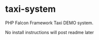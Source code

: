 # taxi-system
PHP Falcon Framework Taxi DEMO system.

No install instructions will post readme later
